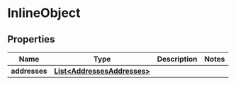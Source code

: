 
# InlineObject

## Properties
Name | Type | Description | Notes
------------ | ------------- | ------------- | -------------
**addresses** | [**List&lt;AddressesAddresses&gt;**](AddressesAddresses.md) |  | 




